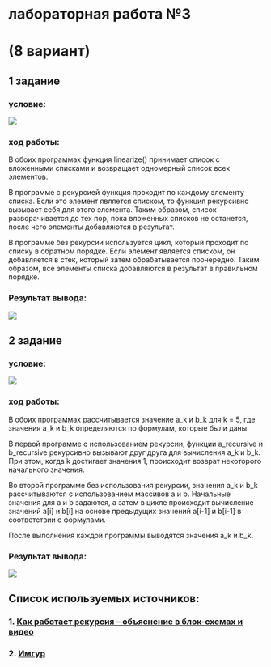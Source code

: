 # лабораторная работа №3
# (8 вариант)
## 1 задание
### условие: 
![](https://i.imgur.com/agF4aAq.png)
### ход работы:
В обоих программах функция linearize() принимает список с вложенными списками и возвращает одномерный список всех элементов.

В программе с рекурсией функция проходит по каждому элементу списка. Если это элемент является списком, то функция рекурсивно вызывает себя для этого элемента. Таким образом, список разворачивается до тех пор, пока вложенных списков не останется, после чего элементы добавляются в результат.

В программе без рекурсии используется цикл, который проходит по списку в обратном порядке. Если элемент является списком, он добавляется в стек, который затем обрабатывается поочередно. Таким образом, все элементы списка добавляются в результат в правильном порядке.
### Результат вывода:
![](https://i.imgur.com/FO8ISUn.png)

## 2 задание
### условие: 
![](https://i.imgur.com/FT0YT4s.png) 
### ход работы:
В обоих программах рассчитывается значение a_k и b_k для k = 5, где значения a_k и b_k определяются по формулам, которые были даны.

В первой программе с использованием рекурсии, функции a_recursive и b_recursive рекурсивно вызывают друг друга для вычисления a_k и b_k. При этом, когда k достигает значения 1, происходит возврат некоторого начального значения.

Во второй программе без использования рекурсии, значения a_k и b_k рассчитываются с использованием массивов a и b. Начальные значения для a и b задаются, а затем в цикле происходит вычисление значений a[i] и b[i] на основе предыдущих значений a[i-1] и b[i-1] в соответствии с формулами.

После выполнения каждой программы выводятся значения a_k и b_k.

### Результат вывода:
![](https://i.imgur.com/1EyfZuD.png)



## Список используемых источников:
### 1. [Как работает рекурсия – объяснение в блок-схемах и видео](https://habr.com/ru/articles/337030/)
### 2. [Имгур](https://imgur.com/)